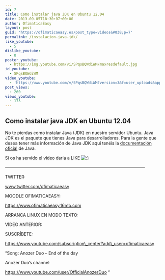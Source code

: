 ```yaml
---
id: 7
title: Como instalar java JDK en Ubuntu 12.04
date: 2013-09-05T18:30:07+00:00
author: OfimaticaEasy
layout: post
guid: 'https://ofimaticaeasy.es/post_type=videos&#038;p=7'
permalink: /instalacion-java-jdk/
like_youtube:
  - 5
dislike_youtube:
  - 0
poster_youtube:
  - https://img.youtube.com/vi/SPqsBQWdiWM/maxresdefault.jpg
id_youtube:
  - SPqsBQWdiWM
video_youtube:
  - 'https://www.youtube.com/v/SPqsBQWdiWM?version=3&f=user_uploads&app=youtube_gdata'
post_views:
  - 260
views_youtube:
  - 173
---
```

## Como instalar java JDK en Ubuntu 12.04

No te pierdas como instalar Java (JDK) en nuestro servidor Ubuntu. Java JDK es el paquete que tienes Java para desarrolladores. Para la gente que desea tener más información de Java JDK aquí tenéis la <a title="Documentación Oficial Java" href="https://docs.oracle.com/javase/7/docs/api/" target="_blank">documentación oficial</a> de Java.

Si os ha servido el vídeo darla a LIKE <img src="https://ofimaticaeasy.es/wp-includes/images/smilies/icon_smile.gif" alt=":)" class="wp-smiley" />

&#8212;&#8212;&#8212;&#8212;&#8212;&#8212;&#8212;&#8212;&#8212;&#8212;&#8212;&#8212;&#8212;&#8212;&#8212;&#8212;&#8212;&#8212;&#8212;&#8212;&#8212;&#8212;&#8212;&#8212;&#8212;&#8212;&#8212;&#8212;&#8212;&#8212;&#8212;&#8212;&#8211;

TWITTER:
  
www.twitter.com/ofimaticaeasy

MOODLE OFIMATICAEASY:

https://www.ofimaticaeasy.16mb.com

ARRANCA LINUX EN MODO TEXTO:



VÍDEO ANTERIOR:



SUSCRÍBETE:

https://www.youtube.com/subscription\_center?add\_user=ofimaticaeasy

&#8220;Song: Anozer Duo &#8211; End of the day
  
Anozer Duo&#8217;s channel:
  
https://www.youtube.com/user/OfficialAnozerDuo &#8220;